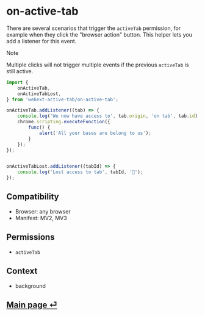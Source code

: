 # on-active-tab

There are several scenarios that trigger the `activeTab` permission, for example when they click the "browser action" button. This helper lets you add a listener for this event.

> [!NOTE]
> Multiple clicks will not trigger multiple events if the previous `activeTab` is still active.

```js
import {
	onActiveTab,
	onActiveTabLost,
} from 'webext-active-tab/on-active-tab';

onActiveTab.addListener((tab) => {
	console.log('We now have access to', tab.origin, 'on tab', tab.id);
	chrome.scripting.executeFunction({
		func() {
			alert('All your bases are belong to us');
		}
	});
});


onActiveTabLost.addListener((tabId) => {
	console.log('Lost access to tab', tabId, '🥲');
});
```

## Compatibility

- Browser: any browser
- Manifest: MV2, MV3

## Permissions

- `activeTab`

## Context

- background

## [Main page ⏎](../readme.md)
